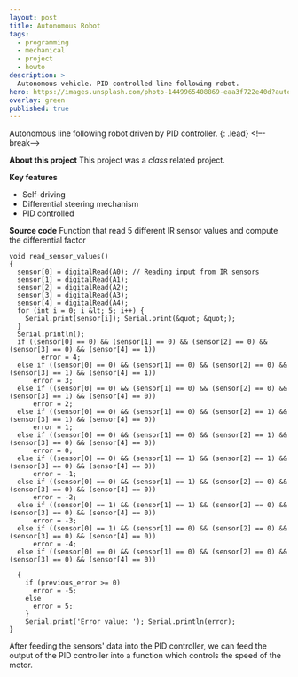```yaml
---
layout: post
title: Autonomous Robot
tags:
  - programming
  - mechanical
  - project
  - howto
description: >
  Autonomous vehicle. PID controlled line following robot.
hero: https://images.unsplash.com/photo-1449965408869-eaa3f722e40d?auto=format&fit=crop&w=1350&q=60&ixid=dW5zcGxhc2guY29tOzs7Ozs%3D
overlay: green
published: true
---
```

Autonomous line following robot driven by PID controller.
{: .lead}
<!–-break-–>

**About this project**
This project was a *class* related project.

**Key features**
* Self-driving
* Differential steering mechanism
* PID controlled

**Source code**
Function that read 5 different IR sensor values and compute the differential factor
```
void read_sensor_values()
{
  sensor[0] = digitalRead(A0); // Reading input from IR sensors
  sensor[1] = digitalRead(A1);
  sensor[2] = digitalRead(A2);
  sensor[3] = digitalRead(A3);
  sensor[4] = digitalRead(A4);
  for (int i = 0; i &lt; 5; i++) {
    Serial.print(sensor[i]); Serial.print(&quot; &quot;);
  }
  Serial.println();
  if ((sensor[0] == 0) && (sensor[1] == 0) && (sensor[2] == 0) && (sensor[3] == 0) && (sensor[4] == 1))
        error = 4;
  else if ((sensor[0] == 0) && (sensor[1] == 0) && (sensor[2] == 0) && (sensor[3] == 1) && (sensor[4] == 1))
      error = 3;
  else if ((sensor[0] == 0) && (sensor[1] == 0) && (sensor[2] == 0) && (sensor[3] == 1) && (sensor[4] == 0))
      error = 2;
  else if ((sensor[0] == 0) && (sensor[1] == 0) && (sensor[2] == 1) && (sensor[3] == 1) && (sensor[4] == 0))
      error = 1;
  else if ((sensor[0] == 0) && (sensor[1] == 0) && (sensor[2] == 1) && (sensor[3] == 0) && (sensor[4] == 0))
      error = 0;
  else if ((sensor[0] == 0) && (sensor[1] == 1) && (sensor[2] == 1) && (sensor[3] == 0) && (sensor[4] == 0))
      error = -1;
  else if ((sensor[0] == 0) && (sensor[1] == 1) && (sensor[2] == 0) && (sensor[3] == 0) && (sensor[4] == 0))
      error = -2;
  else if ((sensor[0] == 1) && (sensor[1] == 1) && (sensor[2] == 0) && (sensor[3] == 0) && (sensor[4] == 0))
      error = -3;
  else if ((sensor[0] == 1) && (sensor[1] == 0) && (sensor[2] == 0) && (sensor[3] == 0) && (sensor[4] == 0))
      error = -4;
  else if ((sensor[0] == 0) && (sensor[1] == 0) && (sensor[2] == 0) && (sensor[3] == 0) && (sensor[4] == 0))

  {
    if (previous_error >= 0)
      error = -5;
    else
      error = 5;
    }
    Serial.print('Error value: '); Serial.println(error);
}
```

After feeding the sensors' data into the PID controller, we can feed the output of the PID controller into a function which controls the speed of the motor.
